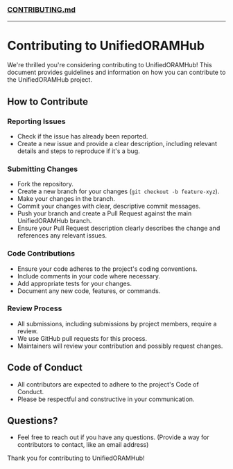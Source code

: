 ### [CONTRIBUTING.md](/README.md)

---

# Contributing to UnifiedORAMHub

We're thrilled you're considering contributing to UnifiedORAMHub! This document provides guidelines and information on how you can contribute to the UnifiedORAMHub project.

## How to Contribute

### Reporting Issues

- Check if the issue has already been reported.
- Create a new issue and provide a clear description, including relevant details and steps to reproduce if it's a bug.

### Submitting Changes

- Fork the repository.
- Create a new branch for your changes (`git checkout -b feature-xyz`).
- Make your changes in the branch.
- Commit your changes with clear, descriptive commit messages.
- Push your branch and create a Pull Request against the main UnifiedORAMHub branch.
- Ensure your Pull Request description clearly describes the change and references any relevant issues.

### Code Contributions

- Ensure your code adheres to the project's coding conventions.
- Include comments in your code where necessary.
- Add appropriate tests for your changes.
- Document any new code, features, or commands.

### Review Process

- All submissions, including submissions by project members, require a review.
- We use GitHub pull requests for this process.
- Maintainers will review your contribution and possibly request changes.

## Code of Conduct

- All contributors are expected to adhere to the project's Code of Conduct.
- Please be respectful and constructive in your communication.

## Questions?

- Feel free to reach out if you have any questions. (Provide a way for contributors to contact, like an email address)

Thank you for contributing to UnifiedORAMHub!

